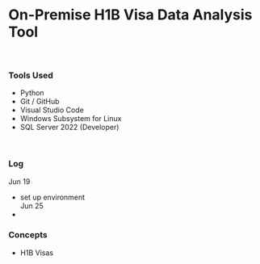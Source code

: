 # On-Premise H1B Visa Data Analysis Tool
<br>

### Tools Used  
* Python  
* Git / GitHub  
* Visual Studio Code  
* Windows Subsystem for Linux  
* SQL Server 2022 (Developer)  

<br>

### Log  
Jun 19  
* set up environment  
Jun 25  
* 

### Concepts  
* H1B Visas